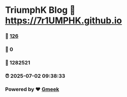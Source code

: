 # TriumphK Blog :link: https://7r1UMPHK.github.io 
### :page_facing_up: [126](https://7r1UMPHK.github.io/tag.html) 
### :speech_balloon: 0 
### :hibiscus: 1282521 
### :alarm_clock: 2025-07-02 09:38:33 
### Powered by :heart: [Gmeek](https://github.com/Meekdai/Gmeek)
